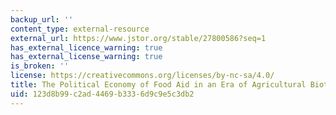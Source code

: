```yaml
---
backup_url: ''
content_type: external-resource
external_url: https://www.jstor.org/stable/27800586?seq=1
has_external_licence_warning: true
has_external_license_warning: true
is_broken: ''
license: https://creativecommons.org/licenses/by-nc-sa/4.0/
title: The Political Economy of Food Aid in an Era of Agricultural Biotechnology
uid: 123d8b99-c2ad-4469-b333-6d9c9e5c3db2
---
```

